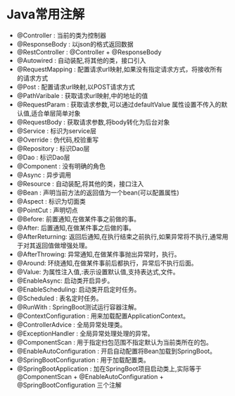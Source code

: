 # Java常用注解
- @Controller : 当前的类为控制器
- @ResponseBody : 以json的格式返回数据
- @RestController : @Controller + @ResponseBody
- @Autowired : 自动装配,将其他的类，接口引入
- @RequestMapping : 配置请求url映射,如果没有指定请求方式，将接收所有的请求方式
- @Post : 配置请求url映射,以POST请求方式
- @PathVaribale : 获取请求url映射,中的地址的值
- @RequestParam : 获取请求参数,可以通过defaultValue 属性设置不传入的默认值,适合单层简单对象
- @RequestBody : 获取请求参数,将body转化为后台对象
- @Service : 标识为service层
- @Override : 伪代码,校验重写
- @Repository : 标识Dao层
- @Dao : 标识Dao层
- @Component  : 没有明确的角色
- @Async   : 异步调用
- @Resource   : 自动装配,将其他的类，接口注入
- @Bean   : 声明当前方法的返回值为一个bean(可以配置属性)
- @Aspect   : 标识为切面类
- @PointCut   : 声明切点
- @Before: 前置通知,在做某件事之前做的事。
- @After: 后置通知,在做某件事之后做的事。
- @AfterReturning: 返回后通知,在执行结束之前执行,如果异常将不执行,通常用于对其返回值做增强处理。
- @AfterThrowing: 异常通知,在做某件事抛出异常时，执行。
- @Around: 环绕通知,在做某件事前后都执行，异常后不执行后面。
- @Value: 为属性注入值,:表示设置默认值,支持表达式,文件。
- @EnableAsync: 启动类开启异步。
- @EnableScheduling: 启动类开启定时任务。
- @Scheduled : 表名定时任务。
- @RunWith  : SpringBoot测试运行容器注解。
- @ContextConfiguration   : 用来加载配置ApplicationContext。
- @ControllerAdvice    : 全局异常处理类。
- @ExceptionHandler    : 全局异常处理处理的异常。
- @ComponentScan    : 用于指定扫包范围不指定默认为当前类所在的包。
- @EnableAutoConfiguration    : 开启自动配置将Bean加载到SpringBoot。
- @SpringBootConfiguration    : 用于加载配置类。
- @SpringBootApplication : 加在SpringBoot项目启动类上,实际等于@ComponentScan + @EnableAutoConfiguration + @SpringBootConfiguration 三个注解



